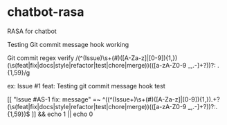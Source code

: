 # chatbot-rasa
RASA for chatbot


Testing Git commit message hook working

Git commit regex verify 
/(^(Issue)\s+(#)([A-Za-z]|[0-9]){1,})(\s(feat|fix|docs|style|refactor|test|chore|merge))(\([a-zA-Z0-9 _,.-]+?\))?: .{1,59}/g

ex: Issue #1 feat: Testing git commit message hook test


[[ "Issue #AS-1 fix: message" =~ ^((^(Issue+)\s+(#)([A-Za-z]|[0-9]){1,}).+?(\s(feat|fix|docs|style|refactor|test|chore|merge))(\([a-zA-Z0-9 _,.-]+?\))?:.{1,59})$ ]] && echo 1 || echo 0